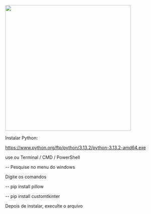 <img src="https://github.com/user-attachments/assets/0756a623-f2c8-40f8-8590-25840003b198" height="400" />

Instalar Python:

https://www.python.org/ftp/python/3.13.2/python-3.13.2-amd64.exe

use ou Terminal / CMD / PowerShell

-- Pesquise no menu do windows

Digite os comandos

-- pip install pillow

-- pip install customtkinter

Depois de instalar, execulte o arquivo
